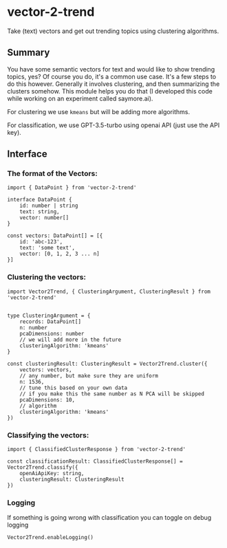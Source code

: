 # vector-2-trend

Take (text) vectors and get out trending topics using clustering algorithms.

## Summary

You have some semantic vectors for text and would like to show trending topics, yes? Of course you do, it's a common use case. It's a few steps to do this however. Generally it involves clustering, and then summarizing the clusters somehow. This module helps you do that (I developed this code while working on an experiment called saymore.ai).

For clustering we use `kmeans` but will be adding more algorithms.

For classification, we use GPT-3.5-turbo using openai API (just use the API key).

## Interface

### The format of the Vectors:

```
import { DataPoint } from 'vector-2-trend'

interface DataPoint {
    id: number | string
    text: string,
    vector: number[]
}

const vectors: DataPoint[] = [{
    id: 'abc-123',
    text: 'some text',
    vector: [0, 1, 2, 3 ... n]
}]
```

### Clustering the vectors:

```
import Vector2Trend, { ClusteringArgument, ClusteringResult } from 'vector-2-trend'


type ClusteringArgument = {
    records: DataPoint[]
    n: number
    pcaDimensions: number
    // we will add more in the future
    clusteringAlgorithm: 'kmeans'
}

const clusteringResult: ClusteringResult = Vector2Trend.cluster({
    vectors: vectors,
    // any number, but make sure they are uniform
    n: 1536,
    // tune this based on your own data
    // if you make this the same number as N PCA will be skipped
    pcaDimensions: 10,
    // algorithm
    clusteringAlgorithm: 'kmeans'
})

```

### Classifying the vectors:

```
import { ClassifiedClusterResponse } from 'vector-2-trend'

const classificationResult: ClassifiedClusterResponse[] = Vector2Trend.classify({
    openAiApiKey: string,
    clusteringResult: ClusteringResult
})

```

### Logging

If something is going wrong with classification you can toggle on debug logging

```
Vector2Trend.enableLogging()
```
